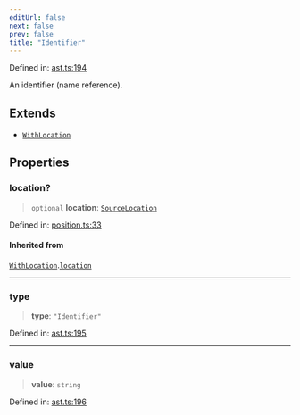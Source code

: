 ```yaml
---
editUrl: false
next: false
prev: false
title: "Identifier"
---
```


Defined in: [ast.ts:194](https://github.com/rcs-agents/rcs-lang/blob/81d17140acf0fdf5d22c6fbab7c85de9a28f20ae/packages/ast/src/ast.ts#L194)

An identifier (name reference).

## Extends

- [`WithLocation`](/api/ast/interfaces/withlocation/)

## Properties

### location?

> `optional` **location**: [`SourceLocation`](/api/ast/interfaces/sourcelocation/)

Defined in: [position.ts:33](https://github.com/rcs-agents/rcs-lang/blob/81d17140acf0fdf5d22c6fbab7c85de9a28f20ae/packages/ast/src/position.ts#L33)

#### Inherited from

[`WithLocation`](/api/ast/interfaces/withlocation/).[`location`](/api/ast/interfaces/withlocation/#location)

***

### type

> **type**: `"Identifier"`

Defined in: [ast.ts:195](https://github.com/rcs-agents/rcs-lang/blob/81d17140acf0fdf5d22c6fbab7c85de9a28f20ae/packages/ast/src/ast.ts#L195)

***

### value

> **value**: `string`

Defined in: [ast.ts:196](https://github.com/rcs-agents/rcs-lang/blob/81d17140acf0fdf5d22c6fbab7c85de9a28f20ae/packages/ast/src/ast.ts#L196)
